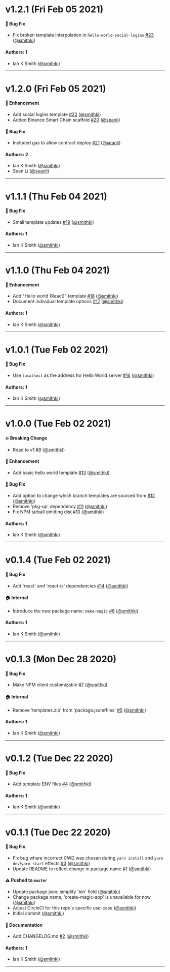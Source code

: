 # v1.2.1 (Fri Feb 05 2021)

#### 🐛 Bug Fix

- Fix broken template interpolation in `hello-world-social-logins` [#23](https://github.com/magiclabs/create-magic-app/pull/23) ([@smithki](https://github.com/smithki))

#### Authors: 1

- Ian K Smith ([@smithki](https://github.com/smithki))

---

# v1.2.0 (Fri Feb 05 2021)

#### 🚀 Enhancement

- Add social logins template [#22](https://github.com/magiclabs/create-magic-app/pull/22) ([@smithki](https://github.com/smithki))
- Added Binance Smart Chain scaffold [#20](https://github.com/magiclabs/create-magic-app/pull/20) ([@seanli](https://github.com/seanli))

#### 🐛 Bug Fix

- Included gas to allow contract deploy [#21](https://github.com/magiclabs/create-magic-app/pull/21) ([@seanli](https://github.com/seanli))

#### Authors: 2

- Ian K Smith ([@smithki](https://github.com/smithki))
- Sean Li ([@seanli](https://github.com/seanli))

---

# v1.1.1 (Thu Feb 04 2021)

#### 🐛 Bug Fix

- Small template updates [#19](https://github.com/magiclabs/create-magic-app/pull/19) ([@smithki](https://github.com/smithki))

#### Authors: 1

- Ian K Smith ([@smithki](https://github.com/smithki))

---

# v1.1.0 (Thu Feb 04 2021)

#### 🚀 Enhancement

- Add "Hello world (React)" template [#18](https://github.com/magiclabs/create-magic-app/pull/18) ([@smithki](https://github.com/smithki))
- Document individual template options [#17](https://github.com/magiclabs/create-magic-app/pull/17) ([@smithki](https://github.com/smithki))

#### Authors: 1

- Ian K Smith ([@smithki](https://github.com/smithki))

---

# v1.0.1 (Tue Feb 02 2021)

#### 🐛 Bug Fix

- Use `localhost` as the address for Hello World server [#16](https://github.com/magiclabs/create-magic-app/pull/16) ([@smithki](https://github.com/smithki))

#### Authors: 1

- Ian K Smith ([@smithki](https://github.com/smithki))

---

# v1.0.0 (Tue Feb 02 2021)

#### 💥 Breaking Change

- Road to v1 [#9](https://github.com/magiclabs/create-magic-app/pull/9) ([@smithki](https://github.com/smithki))

#### 🚀 Enhancement

- Add basic hello world template [#13](https://github.com/magiclabs/create-magic-app/pull/13) ([@smithki](https://github.com/smithki))

#### 🐛 Bug Fix

- Add option to change which branch templates are sourced from [#12](https://github.com/magiclabs/create-magic-app/pull/12) ([@smithki](https://github.com/smithki))
- Remove 'pkg-up' dependency [#11](https://github.com/magiclabs/create-magic-app/pull/11) ([@smithki](https://github.com/smithki))
- Fix NPM tarball omitting dist [#10](https://github.com/magiclabs/create-magic-app/pull/10) ([@smithki](https://github.com/smithki))

#### Authors: 1

- Ian K Smith ([@smithki](https://github.com/smithki))

---

# v0.1.4 (Tue Feb 02 2021)

#### 🐛 Bug Fix

- Add 'react' and 'react-is' dependencies [#14](https://github.com/magiclabs/create-magic-app/pull/14) ([@smithki](https://github.com/smithki))

#### 🏠 Internal

- Introduce the new package name:  `make-magic` [#8](https://github.com/magiclabs/create-magic-app/pull/8) ([@smithki](https://github.com/smithki))

#### Authors: 1

- Ian K Smith ([@smithki](https://github.com/smithki))

---

# v0.1.3 (Mon Dec 28 2020)

#### 🐛 Bug Fix

- Make NPM client customizable [#7](https://github.com/magiclabs/create-magic-app/pull/7) ([@smithki](https://github.com/smithki))

#### 🏠 Internal

- Remove 'templates.zip' from 'package.json#files' [#5](https://github.com/magiclabs/create-magic-app/pull/5) ([@smithki](https://github.com/smithki))

#### Authors: 1

- Ian K Smith ([@smithki](https://github.com/smithki))

---

# v0.1.2 (Tue Dec 22 2020)

#### 🐛 Bug Fix

- Add template ENV files [#4](https://github.com/magiclabs/create-magic-app/pull/4) ([@smithki](https://github.com/smithki))

#### Authors: 1

- Ian K Smith ([@smithki](https://github.com/smithki))

---

# v0.1.1 (Tue Dec 22 2020)

#### 🐛 Bug Fix

- Fix bug where incorrect CWD was chosen during `yarn install` and `yarn dev`/`yarn start` effects [#3](https://github.com/magiclabs/create-magic-app/pull/3) ([@smithki](https://github.com/smithki))
- Update README to reflect change in package name [#1](https://github.com/magiclabs/create-magic-app/pull/1) ([@smithki](https://github.com/smithki))

#### ⚠️ Pushed to `master`

- Update package.json; simplify 'bin' field ([@smithki](https://github.com/smithki))
- Change package name, 'create-magic-app' is unavailable for now ([@smithki](https://github.com/smithki))
- Adjust CircleCI for this repo's specific use-case ([@smithki](https://github.com/smithki))
- Initial commit ([@smithki](https://github.com/smithki))

#### 📝 Documentation

- Add CHANGELOG.md [#2](https://github.com/magiclabs/create-magic-app/pull/2) ([@smithki](https://github.com/smithki))

#### Authors: 1

- Ian K Smith ([@smithki](https://github.com/smithki))

---

